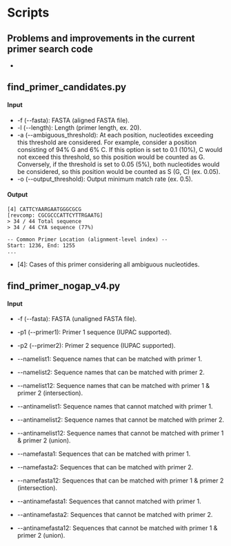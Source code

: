 # Scripts

## Problems and improvements in the current primer search code
  * 

## find_primer_candidates.py

#### Input

  * -f (--fasta): FASTA (aligned FASTA file).
  * -l (--length): Length (primer length, ex. 20).
  * -a (--ambiguous_threshold):
    At each position, nucleotides exceeding this threshold are considered.
    For example, consider a position consisting of 94% G and 6% C.
    If this option is set to 0.1 (10%), C would not exceed this threshold, so this position would be counted as G.
    Conversely, if the threshold is set to 0.05 (5%), both nucleotides would be considered, so this position would be counted as S (G, C) (ex. 0.05).
  * -o (--output_threshold): Output minimum match rate (ex. 0.5).
    
#### Output

```
[4] CATTCYAARGAATGGGCGCG
[revcomp: CGCGCCCATTCYTTRGAATG]
> 34 / 44 Total sequence
> 34 / 44 CYA sequence (77%)

-- Common Primer Location (alignment-level index) --
Start: 1236, End: 1255
...
```
  * [4]: Cases of this primer considering all ambiguous nucleotides.

## find_primer_nogap_v4.py

#### Input

  * -f (--fasta): FASTA (unaligned FASTA file).
  * -p1 (--primer1): Primer 1 sequence (IUPAC supported).
  * -p2 (--primer2): Primer 2 sequence (IUPAC supported).

  * --namelist1: Sequence names that can be matched with primer 1.
  * --namelist2: Sequence names that can be matched with primer 2.
  * --namelist12: Sequence names that can be matched with primer 1 & primer 2 (intersection).
  * --antinamelist1: Sequence names that cannot matched with primer 1.
  * --antinamelist2: Sequence names that cannot be matched with primer 2.
  * --antinamelist12: Sequence names that cannot be matched with primer 1 & primer 2 (union).
  * --namefasta1: Sequences that can be matched with primer 1.
  * --namefasta2: Sequences that can be matched with primer 2.
  * --namefasta12: Sequences that can be matched with primer 1 & primer 2 (intersection).
  * --antinamefasta1: Sequences that cannot matched with primer 1.
  * --antinamefasta2: Sequences that cannot be matched with primer 2.
  * --antinamefasta12: Sequences that cannot be matched with primer 1 & primer 2 (union).


